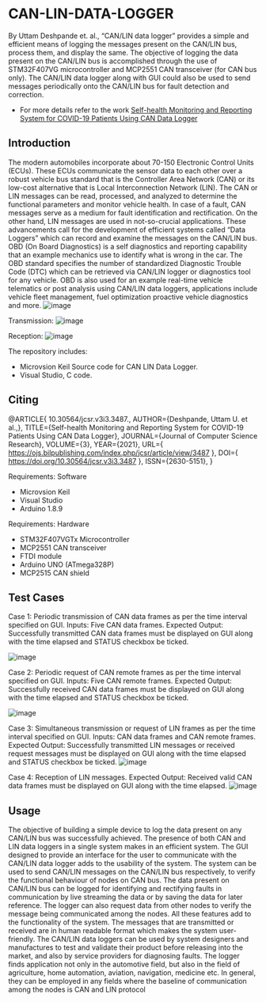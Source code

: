 # CAN-LIN-DATA-LOGGER

By Uttam Deshpande et. al.,
“CAN/LIN data logger” provides a simple and efficient means of logging the messages present on the CAN/LIN bus, process them, and display the same. The objective of logging the data present on the CAN/LIN bus is accomplished through the use of STM32F407VG microcontroller and MCP2551 CAN transceiver (for CAN bus only). The CAN/LIN data logger along with GUI could also be used to send messages periodically onto the CAN/LIN bus for fault detection and correction. 
* For more details refer to the work  [Self-health Monitoring and Reporting System for COVID-19 Patients Using CAN Data Logger](https://doi.org/10.30564/jcsr.v3i3.3487)

## Introduction
The modern automobiles incorporate about 70-150 Electronic Control Units (ECUs). These ECUs communicate the sensor data to each other over a robust vehicle bus standard that is the Controller Area Network (CAN) or its low-cost alternative that is Local Interconnection Network (LIN). The CAN or LIN messages can be read, processed, and analyzed to determine the functional parameters and monitor vehicle health. In case of a fault, CAN messages serve as a medium for fault identification and rectification. On the other hand, LIN messages are used in not-so-crucial applications. These advancements call for the development of efficient systems called “Data Loggers” which can record and examine the messages on the CAN/LIN bus.
OBD (On Board Diagnostics) is a self diagnostics and reporting capability that an example mechanics use to identify what is wrong in the car. The OBD standard specifies the number of standardized Diagnostic Trouble Code (DTC) which can be retrieved via CAN/LIN logger or diagnostics tool for any vehicle. OBD is also used for an example real-time vehicle telematics or post analysis using CAN/LIN data loggers, applications include vehicle fleet management, fuel optimization proactive vehicle diagnostics and more.
![image](https://user-images.githubusercontent.com/107185323/198985188-d53ef5e4-bedf-4221-aa04-18d0712a6caf.png)


Transmission:
![image](https://user-images.githubusercontent.com/107185323/198985461-5d1fc901-0883-4536-a480-77638876f4ba.png)


Reception:
![image](https://user-images.githubusercontent.com/107185323/198985516-8f0da875-9950-407b-8666-41d07d9e4db2.png)


The repository includes:
* Microvsion Keil Source code for CAN LIN Data Logger.
* Visual Studio, C code.

## Citing
@ARTICLE{ 10.30564/jcsr.v3i3.3487., AUTHOR={Deshpande, Uttam U. et al.,}, TITLE={Self-health Monitoring and Reporting System for COVID-19 Patients Using CAN Data Logger}, JOURNAL={Journal of Computer Science Research}, VOLUME={3}, YEAR={2021}, URL={ https://ojs.bilpublishing.com/index.php/jcsr/article/view/3487 }, DOI={ https://doi.org/10.30564/jcsr.v3i3.3487 }, ISSN={2630-5151}, }

Requirements: Software
* Microvsion Keil
* Visual Studio
* Arduino 1.8.9

Requirements: Hardware
* STM32F407VGTx Microcontroller
* MCP2551 CAN transceiver
* FTDI module
* Arduino UNO (ATmega328P)
* MCP2515 CAN shield

## Test Cases
Case 1: Periodic transmission of CAN data frames as per the time interval specified on GUI.
Inputs: Five CAN data frames.
Expected Output: Successfully transmitted CAN data frames must be displayed on GUI along with the time elapsed and STATUS checkbox be ticked.

![image](https://user-images.githubusercontent.com/107185323/198985851-8078d090-b2ba-4aae-8a85-23998f7e2338.png)

Case 2: Periodic request of CAN remote frames as per the time interval specified on GUI.
Inputs: Five CAN remote frames.
Expected Output: Successfully received CAN data frames must be displayed on GUI along with the time elapsed and STATUS checkbox be ticked.

![image](https://user-images.githubusercontent.com/107185323/198985997-8468a7cb-18d2-4af6-98ee-e099ec1d5f74.png)

Case 3: Simultaneous transmission or request of LIN frames as per the time interval specified on GUI.
Inputs: CAN data frames and CAN remote frames.
Expected Output: Successfully transmitted LIN messages or received request messages must be displayed on GUI along with the time elapsed and STATUS checkbox 
be ticked.
![image](https://user-images.githubusercontent.com/107185323/198986130-68305ba5-f6be-48d0-b6b2-70776ca5c798.png)

Case 4: Reception of LIN messages.
Expected Output: Received valid CAN data frames must be displayed on GUI along with the time elapsed.
![image](https://user-images.githubusercontent.com/107185323/198986639-777796de-b499-4436-82e3-8ddb6b3954ed.png)


## Usage
The objective of building a simple device to log the data present on any CAN/LIN bus was successfully achieved. The presence of both CAN and LIN data loggers in a single system makes in an efficient system. The GUI designed to provide an interface for the user to communicate with the CAN/LIN data logger adds to the usability of the system. The system can be used to send CAN/LIN messages on the CAN/LIN bus respectively, to verify the functional behaviour of nodes on CAN bus. The data present on CAN/LIN bus can be logged for identifying and rectifying faults in communication by live streaming the data or by saving the data for later reference. The logger can also request data from other nodes to verify the message being communicated among the nodes. All these features add to the functionality of the system. The messages that are transmitted or received are in human readable format which makes the system user-friendly. The CAN/LIN data loggers can be used by system designers 
and manufactures to test and validate their product before releasing into the market, and also by service providers for diagnosing faults. The logger finds application not only in the automotive field, but also in the field of agriculture, home automation, aviation, navigation, medicine etc. In general, they can be employed in any fields where the baseline of communication among the nodes is CAN and LIN protocol
